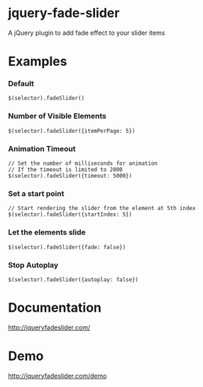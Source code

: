 # jquery-fade-slider

A jQuery plugin to add fade effect to your slider items

# Examples

### Default

    $(selector).fadeSlider()

### Number of Visible Elements

    $(selector).fadeSlider({itemPerPage: 5})

### Animation Timeout

    // Set the number of milliseconds for animation
    // If the timeout is limited to 2000
    $(selector).fadeSlider({timeout: 5000})

### Set a start point

    // Start rendering the slider from the element at 5th index
    $(selector).fadeSlider({startIndex: 5})

### Let the elements slide

    $(selector).fadeSlider({fade: false})

### Stop Autoplay

    $(selector).fadeSlider({autoplay: false})


# Documentation

http://jqueryfadeslider.com/

# Demo

http://jqueryfadeslider.com/demo